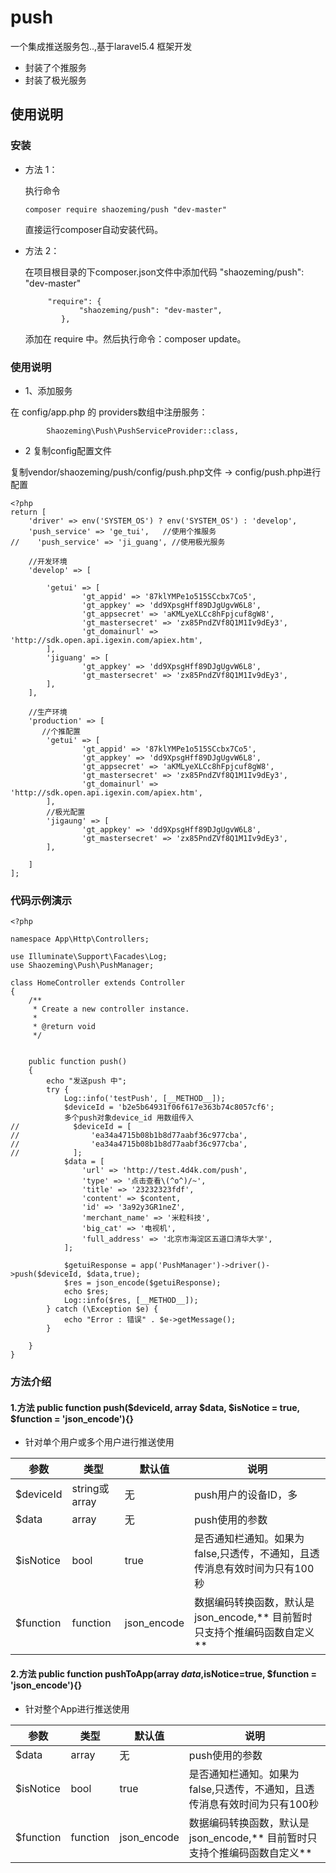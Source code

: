 # push
一个集成推送服务包..,基于laravel5.4 框架开发

- 封装了个推服务
- 封装了极光服务


## 使用说明

### 安装


- 方法 1：

    执行命令

    ```
    composer require shaozeming/push "dev-master"
    ```
    直接运行composer自动安装代码。

- 方法 2：

    在项目根目录的下composer.json文件中添加代码 "shaozeming/push": "dev-master"

    ```
         "require": {
                "shaozeming/push": "dev-master",
            },
    ```
    添加在 require 中。然后执行命令：composer update。


### 使用说明

- 1、添加服务

在 config/app.php 的 providers数组中注册服务：

```
        Shaozeming\Push\PushServiceProvider::class,

```

- 2 复制config配置文件

复制vendor/shaozeming/push/config/push.php文件   ->   config/push.php进行配置

```
<?php
return [
    'driver' => env('SYSTEM_OS') ? env('SYSTEM_OS') : 'develop',
    'push_service' => 'ge_tui',   //使用个推服务
//    'push_service' => 'ji_guang', //使用极光服务

    //开发环境
    'develop' => [

        'getui' => [
                'gt_appid' => '87klYMPe1o515SCcbx7Co5',
                'gt_appkey' => 'dd9XpsgHff89DJgUgvW6L8',
                'gt_appsecret' => 'aKMLyeXLCc8hFpjcuf8gW8',
                'gt_mastersecret' => 'zx85PndZVf8Q1M1Iv9dEy3',
                'gt_domainurl' => 'http://sdk.open.api.igexin.com/apiex.htm',
        ],
        'jiguang' => [
                'gt_appkey' => 'dd9XpsgHff89DJgUgvW6L8',
                'gt_mastersecret' => 'zx85PndZVf8Q1M1Iv9dEy3',
        ],
    ],

    //生产环境
    'production' => [
       //个推配置
        'getui' => [
                'gt_appid' => '87klYMPe1o515SCcbx7Co5',
                'gt_appkey' => 'dd9XpsgHff89DJgUgvW6L8',
                'gt_appsecret' => 'aKMLyeXLCc8hFpjcuf8gW8',
                'gt_mastersecret' => 'zx85PndZVf8Q1M1Iv9dEy3',
                'gt_domainurl' => 'http://sdk.open.api.igexin.com/apiex.htm',
        ],
        //极光配置
        'jigaung' => [
                'gt_appkey' => 'dd9XpsgHff89DJgUgvW6L8',
                'gt_mastersecret' => 'zx85PndZVf8Q1M1Iv9dEy3',
        ],

    ]
];

```


### 代码示例演示


```
<?php

namespace App\Http\Controllers;

use Illuminate\Support\Facades\Log;
use Shaozeming\Push\PushManager;

class HomeController extends Controller
{
    /**
     * Create a new controller instance.
     *
     * @return void
     */


    public function push()
    {
        echo "发送push 中";
        try {
            Log::info('testPush', [__METHOD__]);
            $deviceId = 'b2e5b64931f06f617e363b74c8057cf6';
            多个push对象device_id 用数组传入
//            $deviceId = [
//                'ea34a4715b08b1b8d77aabf36c977cba',
//                'ea34a4715b08b1b8d77aabf36c977cba',
//            ];
            $data = [
                'url' => 'http://test.4d4k.com/push',
                'type' => '点击查看\(^o^)/~',
                'title' => '23232323fdf',
                'content' => $content,
                'id' => '3a92y3GR1neZ',
                'merchant_name' => '米粒科技',
                'big_cat' => '电视机',
                'full_address' => '北京市海淀区五道口清华大学',
            ];

            $getuiResponse = app('PushManager')->driver()->push($deviceId, $data,true);
            $res = json_encode($getuiResponse);
            echo $res;
            Log::info($res, [__METHOD__]);
        } catch (\Exception $e) {
            echo "Error : 错误" . $e->getMessage();
        }

    }
}

```

### 方法介绍

#### 1.方法 public function push($deviceId, array $data, $isNotice = true, $function = 'json_encode'){}

- 针对单个用户或多个用户进行推送使用

| 参数 | 类型 | 默认值 | 说明 |
| ---- | ------ | ---- | ----|
| $deviceId | string或array | 无 | push用户的设备ID，多 |
| $data | array | 无 | push使用的参数 |
| $isNotice | bool | true | 是否通知栏通知。如果为false,只透传，不通知，且透传消息有效时间为只有100秒 |
| $function | function | json_encode | 数据编码转换函数，默认是json_encode,** 目前暂时只支持个推编码函数自定义**|


#### 2.方法 public function pushToApp(array $data,$isNotice=true, $function = 'json_encode'){}

- 针对整个App进行推送使用

| 参数 | 类型 | 默认值 | 说明 |
| ---- | ------ | ---- | ----|
| $data | array | 无 | push使用的参数 |
| $isNotice | bool | true | 是否通知栏通知。如果为false,只透传，不通知，且透传消息有效时间为只有100秒 |
| $function | function | json_encode | 数据编码转换函数，默认是json_encode,** 目前暂时只支持个推编码函数自定义**|




